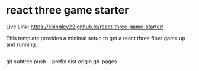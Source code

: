 # react three game starter

Live Link: https://sbingley22.github.io/react-three-game-starter/

This template provides a minimal setup to get a react three fiber game up and running.



-----------------------------------------------------------------------------------------
git subtree push --prefix dist origin gh-pages
